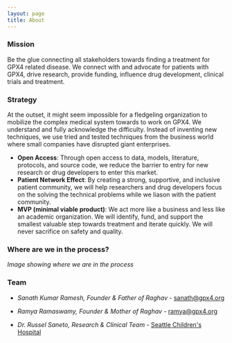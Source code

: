 ```yaml
---
layout: page
title: About
---
```


### Mission 
Be the glue connecting all stakeholders towards finding a treatment for GPX4 related disease. We connect with and advocate for patients with GPX4, drive research, provide funding, influence drug development, clinical trials and treatment. 

### Strategy
At the outset, it might seem impossible for a fledgeling organization to mobilize the complex medical system towards to work on GPX4. We understand and fully acknowledge the difficulty. Instead of inventing new techniques, we use tried and tested techniques from the business world where small companies have disrupted giant enterprises.

* **Open Access**: Through open access to data, models, literature, protocols, and source code, we reduce the barrier to entry for new research or drug developers to enter this market. 
* **Patient Network Effect**: By creating a strong, supportive, and inclusive patient community, we will help researchers and drug developers focus on the solving the technical problems while we liason with the patient community. 
* **MVP (minimal viable product)**: We act more like a business and less like an academic organization. We will identify, fund, and support the smallest valuable step towards treatment and iterate quickly. We will never sacrifice on safety and quality.

### Where are we in the process?
*Image showing where we are in the process*

### Team

* *Sanath Kumar Ramesh, Founder & Father of Raghav* - [sanath@gpx4.org](mailto:sanath@gpx4.org)

* *Ramya Ramaswamy, Founder & Mother of Raghav* - [ramya@gpx4.org](mailto:ramya@gpx4.org)

* *Dr. Russel Saneto, Research & Clinical Team* - [Seattle Children's Hospital](https://www.seattlechildrens.org/directory/russell-p-saneto/)